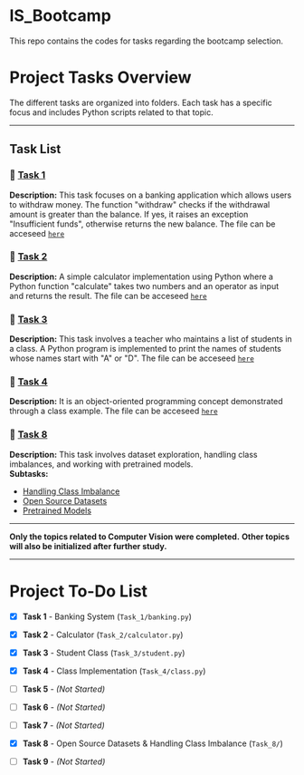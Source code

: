 # IS_Bootcamp
This repo contains the codes for tasks regarding the bootcamp selection. 

# Project Tasks Overview  

The different tasks are organized into folders. Each task has a specific focus and includes Python scripts related to that topic.  

---

## **Task List**

### 🔹 [Task 1](Task_1/)
**Description:** This task focuses on a banking application which allows users to withdraw money. The function "withdraw" checks if the withdrawal amount is greater than the balance. If yes, it raises an exception "Insufficient funds", otherwise returns the new balance.
 The file can be acceseed [`here`](Task_1/banking.py)

### 🔹 [Task 2](Task_2/)
**Description:** A simple calculator implementation using Python where a Python function "calculate" takes two numbers and an operator as input and returns the result.
 The file can be acceseed [`here`](Task_2/calculator.py)

### 🔹 [Task 3](Task_3/)
**Description:** This task involves a teacher who maintains a list of students in a class. A Python program is implemented to print the names of students whose names start
with "A" or "D".
 The file can be acceseed [`here`](Task_3/student.py)

### 🔹 [Task 4](Task_4/)
**Description:** It is an object-oriented programming concept demonstrated through a class example. 
 The file can be acceseed [`here`](Task_4/class.py)

### 🔹 [Task 8](Task_8/)
**Description:** This task involves dataset exploration, handling class imbalances, and working with pretrained models.  
 **Subtasks:**
- [Handling Class Imbalance](Task_8/Handling_Class_Imbalance)  
- [Open Source Datasets](Task_8/Open_Source_Datasets)  
- [Pretrained Models](Task_8/Pretrained_Models)  

---

**Only the topics related to Computer Vision were completed.**
**Other topics will also be initialized after further study.**

---

# Project To-Do List
  
- [x] **Task 1** - Banking System (`Task_1/banking.py`)  
- [x] **Task 2** - Calculator (`Task_2/calculator.py`)  
- [x] **Task 3** - Student Class (`Task_3/student.py`)  
- [x] **Task 4** - Class Implementation (`Task_4/class.py`)  
- [ ] **Task 5** - *(Not Started)*  
- [ ] **Task 6** - *(Not Started)*  
- [ ] **Task 7** - *(Not Started)* 
- [x] **Task 8** - Open Source Datasets & Handling Class Imbalance (`Task_8/`)
- [ ] **Task 9** - *(Not Started)*  
 